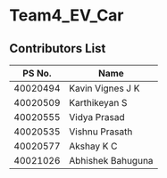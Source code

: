 # Team4_EV_Car

## Contributors List

PS No.   |       Name       |
---------|------------------|
40020494 | Kavin Vignes J K |
40020509 | Karthikeyan S |
40020555 | Vidya Prasad |
40020535 | Vishnu Prasath |
40020577 | Akshay K C |
40021026 | Abhishek Bahuguna |

